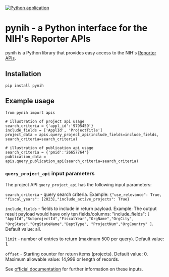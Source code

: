 [![Python application](https://github.com/jermwatt/pynih/actions/workflows/python-app.yml/badge.svg)](https://github.com/jermwatt/pynih/actions/workflows/python-app.yml)

# pynih - a Python interface for the NIH's Reporter APIs

pynih is a Python library that provides easy access to the NIH's [Reporter APIs](https://api.reporter.nih.gov/).

## Installation

`pip install pynih`

## Example usage

```
from pynih import apis

# illustration of project api usage
search_criteria = {'appl_id':'9795459'}
include_fields = ['ApplId', 'ProjectTitle']
project_data = apis.query_project_api(include_fields=include_fields, search_criteria=search_criteria)

# illustration of publication api usage
search_criteria = {'pmid':'26657764'}
publication_data = apis.query_publication_api(search_criteria=search_criteria)
```

### `query_project_api` input parameters

The project API `query_project_api` has the following input parameters:

`search_criteria` - query search criteria.  Example: `{"use_relevance": True, "fiscal_years": [2023],"include_active_projects": True}`

`include_fields` - fields to include in return payload.   Example: The output result payload would have only ten fields/columns: "include_fields": `[ "ApplId","SubprojectId","FiscalYear","OrgName","OrgCity", "OrgState","OrgStateName","DeptType", "ProjectNum","OrgCountry" ]`.  Default value: all.

`limit` - number of entries to return (maximum 500 per query).  Default value: 1.

`offset` - Starting counter for return items (projects). Default value: 0.  Maximum allowable value: 14,999 or length of records.

See [official documentation](https://api.reporter.nih.gov/#/Search/post_v2_projects_search) for further information on these inputs.
